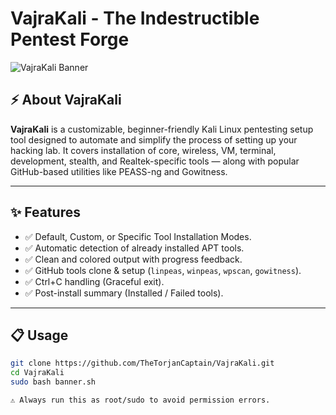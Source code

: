 # VajraKali - The Indestructible Pentest Forge

![VajraKali Banner](https://img.shields.io/badge/VajraKali-v1.0.0-blue.svg)

## ⚡ About VajraKali

**VajraKali** is a customizable, beginner-friendly Kali Linux pentesting setup tool designed to automate and simplify the process of setting up your hacking lab. It covers installation of core, wireless, VM, terminal, development, stealth, and Realtek-specific tools — along with popular GitHub-based utilities like PEASS-ng and Gowitness.

---

## ✨ Features

- ✅ Default, Custom, or Specific Tool Installation Modes.
- ✅ Automatic detection of already installed APT tools.
- ✅ Clean and colored output with progress feedback.
- ✅ GitHub tools clone & setup (`linpeas`, `winpeas`, `wpscan`, `gowitness`).
- ✅ Ctrl+C handling (Graceful exit).
- ✅ Post-install summary (Installed / Failed tools).

---

## 📋 Usage

```bash
git clone https://github.com/TheTorjanCaptain/VajraKali.git
cd VajraKali
sudo bash banner.sh

⚠️ Always run this as root/sudo to avoid permission errors.
